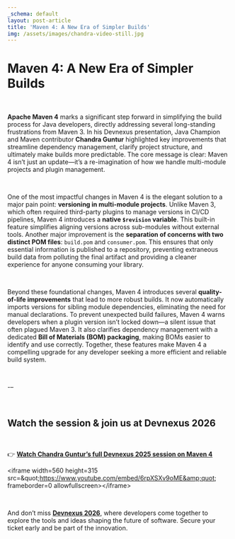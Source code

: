```yaml
---
_schema: default
layout: post-article
title: 'Maven 4: A New Era of Simpler Builds'
img: /assets/images/chandra-video-still.jpg
---
```

# Maven 4: A New Era of Simpler Builds

&nbsp;

**Apache Maven 4** marks a significant step forward in simplifying the build process for Java developers, directly addressing several long-standing frustrations from Maven 3. In his Devnexus presentation, Java Champion and Maven contributor **Chandra Guntur** highlighted key improvements that streamline dependency management, clarify project structure, and ultimately make builds more predictable. The core message is clear: Maven 4 isn’t just an update—it’s a re-imagination of how we handle multi-module projects and plugin management.

&nbsp;

One of the most impactful changes in Maven 4 is the elegant solution to a major pain point: **versioning in multi-module projects**. Unlike Maven 3, which often required third-party plugins to manage versions in CI/CD pipelines, Maven 4 introduces a **native `$revision` variable**. This built-in feature simplifies aligning versions across sub-modules without external tools. Another major improvement is the **separation of concerns with two distinct POM files**: `build.pom` and `consumer.pom`. This ensures that only essential information is published to a repository, preventing extraneous build data from polluting the final artifact and providing a cleaner experience for anyone consuming your library.

&nbsp;

Beyond these foundational changes, Maven 4 introduces several **quality-of-life improvements** that lead to more robust builds. It now automatically imports versions for sibling module dependencies, eliminating the need for manual declarations. To prevent unexpected build failures, Maven 4 warns developers when a plugin version isn’t locked down—a silent issue that often plagued Maven 3. It also clarifies dependency management with a dedicated **Bill of Materials (BOM) packaging**, making BOMs easier to identify and use correctly. Together, these features make Maven 4 a compelling upgrade for any developer seeking a more efficient and reliable build system.

&nbsp;

\-–

&nbsp;

## Watch the session & join us at Devnexus 2026

&nbsp;

👉 [**Watch Chandra Guntur’s full Devnexus 2025 session on Maven 4**](https://www.youtube.com/watch?v=6rpXSXv9oME&amp;list=PLid93BOrASLPwdAIvI07xih7atlb610oy&amp;index=2)

&lt;iframe width=560 height=315 src=&amp;quot;https://www.youtube.com/embed/6rpXSXv9oME&amp;quot; frameborder=0 allowfullscreen&gt;&lt;/iframe&gt;

&nbsp;

And don’t miss [**Devnexus 2026**](https://devnexus.com/), where developers come together to explore the tools and ideas shaping the future of software. Secure your ticket early and be part of the innovation.

&nbsp;

&nbsp;